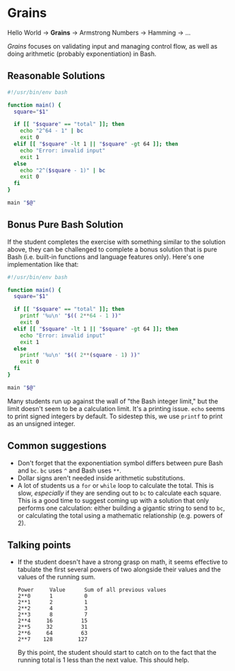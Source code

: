 # Grains
Hello World -> **Grains** -> Armstrong Numbers -> Hamming -> ...

*Grains* focuses on validating input and managing control flow, as well as doing
arithmetic (probably exponentiation) in Bash.

## Reasonable Solutions

```bash
#!/usr/bin/env bash

function main() {
  square="$1"

  if [[ "$square" == "total" ]]; then
    echo "2^64 - 1" | bc
    exit 0
  elif [[ "$square" -lt 1 || "$square" -gt 64 ]]; then
    echo "Error: invalid input"
    exit 1
  else
    echo "2^($square - 1)" | bc
    exit 0
  fi
}

main "$@"
```

## Bonus Pure Bash Solution

If the student completes the exercise with something similar to the solution
above, they can be challenged to complete a bonus solution that is pure Bash
(i.e. built-in functions and language features only).  Here's one implementation
like that:

```bash
#!/usr/bin/env bash

function main() {
  square="$1"

  if [[ "$square" == "total" ]]; then
    printf '%u\n' "$(( 2**64 - 1 ))"
    exit 0
  elif [[ "$square" -lt 1 || "$square" -gt 64 ]]; then
    echo "Error: invalid input"
    exit 1
  else
    printf '%u\n' "$(( 2**(square - 1) ))"
    exit 0
  fi
}

main "$@"
```

Many students run up against the wall of "the Bash integer limit," but the limit
doesn't seem to be a calculation limit.  It's a printing issue.  `echo` seems
to print signed integers by default.  To sidestep this, we use `printf` to 
print as an unsigned integer.

## Common suggestions
 - Don't forget that the exponentiation symbol differs between pure Bash and
   `bc`.  `bc` uses `^` and Bash uses `**`.
 - Dollar signs aren't needed inside arithmetic substitutions.
 - A lot of students us a `for` or `while` loop to calculate the total.  This is
   slow, *especially* if they are sending out to `bc` to calculate each square.
   This is a good time to suggest coming up with a solution that only performs
   one calculation: either building a gigantic string to send to `bc`, or
   calculating the total using a mathematic relationship (e.g. powers of 2).

## Talking points

 - If the student doesn't have a strong grasp on math, it seems effective to
   tabulate the first several powers of two alongside their values and the
   values of the running sum.

    ```
    Power     Value      Sum of all previous values
    2**0      1          0
    2**1      2          1
    2**2      4          3
    2**3      8          7
    2**4     16         15
    2**5     32         31
    2**6     64         63
    2**7    128        127
    ```

    By this point, the student should start to catch on to the fact that the 
    running total is 1 less than the next value.  This should help.